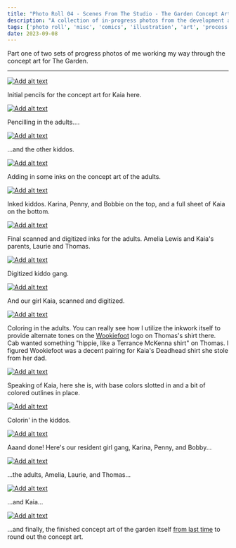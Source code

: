 ```yaml
---
title: "Photo Roll 04 - Scenes From The Studio - The Garden Concept Art, part 2"
description: "A collection of in-progress photos from the development and illustration process for the concept art for The Garden, an upcoming comic from Cabbage and I."  
tags: ['photo roll', 'misc', 'comics', 'illustration', 'art', 'process', 'the garden']
date: 2023-09-08
---
```


Part one of two sets of progress photos of me working my way through the concept art for The Garden.

<hr/>


<div class="floatcenter caption">
  <p><a href= "/photo/004/001.png"><img src="/photo/004/001.jpg" alt="Add alt text"></a></p>
  <p> Initial pencils for the concept art for Kaia here. </p>
</div>
<div class="floatcenter caption">
  <p><a href= "/photo/004/002.png"><img src="/photo/004/002.jpg" alt="Add alt text"></a></p>
  <p> Pencilling in the adults....</a> </p>
</div>
<div class="floatcenter caption">
  <p><a href= "/photo/004/003.png"><img src="/photo/004/003.jpg" alt="Add alt text"></a></p>
  <p> ...and the other kiddos. </p>
</div>
<div class="floatcenter caption">
  <p><a href= "/photo/004/004.png"><img src="/photo/004/004.jpg" alt="Add alt text"></a></p>
  <p> Adding in some inks on the concept art of the adults. </a></p>
</div>
<div class="floatcenter caption">
  <p><a href= "/photo/004/005.jpg"><img src="/photo/004/005.jpg" alt="Add alt text"></a></p>
  <p> Inked kiddos. Karina, Penny, and Bobbie on the top, and a full sheet of Kaia on the bottom.</a> </p>
</div>
<div class="floatcenter caption">
  <p><a href= "/photo/004/006.png"><img src="/photo/004/006.png" alt="Add alt text"></a></p>
  <p> Final scanned and digitized inks for the adults. Amelia Lewis and Kaia's parents, Laurie and Thomas.</p>
</div>
<div class="floatcenter caption">
  <p><a href= "/photo/004/007.png"><img src="/photo/004/007.png" alt="Add alt text"></a></p>
  <p> Digitized kiddo gang.</p>
</div>
<div class="floatcenter caption">
  <p><a href= "/photo/004/008.png"><img src="/photo/004/008.png" alt="Add alt text"></a></p>
  <p> And our girl Kaia, scanned and digitized. </p>
</div>
<div class="floatcenter caption">
  <p><a href= "/photo/004/009.png"><img src="/photo/004/009.png" alt="Add alt text"></a></p>
  <p> Coloring in the adults. You can really see how I utilize the inkwork itself to provide alternate tones on the <a href="https://wookiefoot.com/">Wookiefoot</a> logo on Thomas's shirt there. Cab wanted something "hippie, like a Terrance McKenna shirt" on Thomas. I figured Wookiefoot was a decent pairing for Kaia's Deadhead shirt she stole from her dad. </p>
</div>
<div class="floatcenter caption">
  <p><a href= "/photo/004/010.png"><img src="/photo/004/010.png" alt="Add alt text"></a></p>
  <p> Speaking of Kaia, here she is, with base colors slotted in and a bit of colored outlines in place. </p>
</div>
<div class="floatcenter caption">
  <p><a href= "/photo/004/011.png"><img src="/photo/004/011.png" alt="Add alt text"></a></p>
  <p> Colorin' in the kiddos. </p>
</div>
<div class="floatcenter caption">
  <p><a href= "/photo/004/012.png"><img src="/photo/004/012.png" alt="Add alt text"></a></p>
  <p> Aaand done! Here's our resident girl gang, Karina, Penny, and Bobby...</p>
</div>
<div class="floatcenter caption">
  <p><a href= "/photo/004/013.png"><img src="/photo/004/013.png" alt="Add alt text"></a></p>
  <p> ...the adults, Amelia, Laurie, and Thomas... </p>
</div>
<div class="floatcenter caption">
  <p><a href= "/photo/004/014.png"><img src="/photo/004/014.png" alt="Add alt text"></a></p>
  <p> ...and Kaia... </p>
</div>
<div class="floatcenter caption">
  <p><a href= "/photo/004/015.png"><img src="/photo/004/015.png" alt="Add alt text"></a></p>
  <p> ...and finally, the finished concept art of the garden itself <a href="https://truckstop.coffee/post/photoroll03">from last time</a> to round out the concept art.</p>
</div>